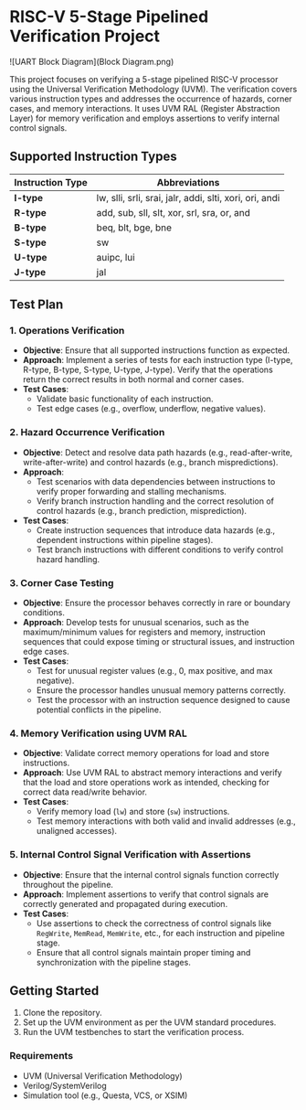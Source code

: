 # RISC-V 5-Stage Pipelined Verification Project

![UART Block Diagram](Block Diagram.png)

This project focuses on verifying a 5-stage pipelined RISC-V processor using the Universal Verification Methodology (UVM). The verification covers various instruction types and addresses the occurrence of hazards, corner cases, and memory interactions. It uses UVM RAL (Register Abstraction Layer) for memory verification and employs assertions to verify internal control signals.

## Supported Instruction Types

| Instruction Type | Abbreviations                                                              |
|------------------|----------------------------------------------------------------------------|
| **I-type**       | lw, slli, srli, srai, jalr, addi, slti, xori, ori, andi                    |
| **R-type**       | add, sub, sll, slt, xor, srl, sra, or, and                                  |
| **B-type**       | beq, blt, bge, bne                                                         |
| **S-type**       | sw                                                                         |
| **U-type**       | auipc, lui                                                                 |
| **J-type**       | jal                                                                        |

## Test Plan

### 1. **Operations Verification**
   - **Objective**: Ensure that all supported instructions function as expected.
   - **Approach**: Implement a series of tests for each instruction type (I-type, R-type, B-type, S-type, U-type, J-type). Verify that the operations return the correct results in both normal and corner cases.
   - **Test Cases**:
     - Validate basic functionality of each instruction.
     - Test edge cases (e.g., overflow, underflow, negative values).

### 2. **Hazard Occurrence Verification**
   - **Objective**: Detect and resolve data path hazards (e.g., read-after-write, write-after-write) and control hazards (e.g., branch mispredictions).
   - **Approach**: 
     - Test scenarios with data dependencies between instructions to verify proper forwarding and stalling mechanisms.
     - Verify branch instruction handling and the correct resolution of control hazards (e.g., branch prediction, misprediction).
   - **Test Cases**:
     - Create instruction sequences that introduce data hazards (e.g., dependent instructions within pipeline stages).
     - Test branch instructions with different conditions to verify control hazard handling.

### 3. **Corner Case Testing**
   - **Objective**: Ensure the processor behaves correctly in rare or boundary conditions.
   - **Approach**: Develop tests for unusual scenarios, such as the maximum/minimum values for registers and memory, instruction sequences that could expose timing or structural issues, and instruction edge cases.
   - **Test Cases**:
     - Test for unusual register values (e.g., 0, max positive, and max negative).
     - Ensure the processor handles unusual memory patterns correctly.
     - Test the processor with an instruction sequence designed to cause potential conflicts in the pipeline.

### 4. **Memory Verification using UVM RAL**
   - **Objective**: Validate correct memory operations for load and store instructions.
   - **Approach**: Use UVM RAL to abstract memory interactions and verify that the load and store operations work as intended, checking for correct data read/write behavior.
   - **Test Cases**:
     - Verify memory load (`lw`) and store (`sw`) instructions.
     - Test memory interactions with both valid and invalid addresses (e.g., unaligned accesses).
   
### 5. **Internal Control Signal Verification with Assertions**
   - **Objective**: Ensure that the internal control signals function correctly throughout the pipeline.
   - **Approach**: Implement assertions to verify that control signals are correctly generated and propagated during execution.
   - **Test Cases**:
     - Use assertions to check the correctness of control signals like `RegWrite`, `MemRead`, `MemWrite`, etc., for each instruction and pipeline stage.
     - Ensure that all control signals maintain proper timing and synchronization with the pipeline stages.

## Getting Started

1. Clone the repository.
2. Set up the UVM environment as per the UVM standard procedures.
3. Run the UVM testbenches to start the verification process.

### Requirements
- UVM (Universal Verification Methodology)
- Verilog/SystemVerilog
- Simulation tool (e.g., Questa, VCS, or XSIM)

